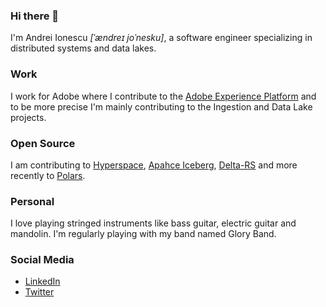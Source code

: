 ### Hi there 👋

I'm Andrei Ionescu _\[ˈændreɪ joˈnesku\]_, a software engineer specializing in distributed systems and data lakes.

### Work

I work for Adobe where I contribute to the [Adobe Experience Platform](https://business.adobe.com/products/experience-platform/adobe-experience-platform.html) and to be more precise I'm mainly contributing to the Ingestion and Data Lake projects.

### Open Source

I am contributing to [Hyperspace](https://github.com/microsoft/hyperspace), [Apahce Iceberg](https://github.com/apache/iceberg), [Delta-RS](https://github.com/delta-io/delta-rs) and more recently to [Polars](https://github.com/pola-rs/polars).

### Personal

I love playing stringed instruments like bass guitar, electric guitar and mandolin. I'm regularly playing with my band named Glory Band.

### Social Media

- [LinkedIn](https://www.linkedin.com/in/andreiionescu/)
- [Twitter](https://twitter.com/webdever)

